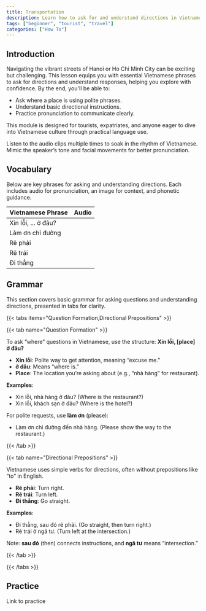 ```yaml
---
title: Transportation
description: Learn how to ask for and understand directions in Vietnamese, perfect for tourists and travelers.
tags: ["beginner", "tourist", "travel"]
categories: ["How To"]
---
```


## Introduction

Navigating the vibrant streets of Hanoi or Ho Chi Minh City can be exciting but challenging. This lesson equips you with essential Vietnamese phrases to ask for directions and understand responses, helping you explore with confidence. By the end, you'll be able to:

- Ask where a place is using polite phrases.
- Understand basic directional instructions.
- Practice pronunciation to communicate clearly.

This module is designed for tourists, expatriates, and anyone eager to dive into Vietnamese culture through practical language use.

Listen to the audio clips multiple times to soak in the rhythm of Vietnamese. Mimic the speaker’s tone and facial movements for better pronunciation.

## Vocabulary

Below are key phrases for asking and understanding directions. Each includes audio for pronunciation, an image for context, and phonetic guidance.

| Vietnamese Phrase | Audio |
|-------------------|-------|
| Xin lỗi, ... ở đâu? |  |
| Làm ơn chỉ đường |  |
| Rẽ phải  | |
| Rẽ trái |  |
| Đi thẳng |  |

## Grammar

This section covers basic grammar for asking questions and understanding directions, presented in tabs for clarity.

{{< tabs items="Question Formation,Directional Prepositions" >}}

{{< tab name="Question Formation" >}}

To ask “where” questions in Vietnamese, use the structure: **Xin lỗi, [place] ở đâu?**

- **Xin lỗi**: Polite way to get attention, meaning “excuse me.”
- **ở đâu**: Means “where is.”
- **Place**: The location you’re asking about (e.g., “nhà hàng” for restaurant).

**Examples**:
- Xin lỗi, nhà hàng ở đâu? (Where is the restaurant?)
- Xin lỗi, khách sạn ở đâu? (Where is the hotel?)

For polite requests, use **làm ơn** (please):
- Làm ơn chỉ đường đến nhà hàng. (Please show the way to the restaurant.)

{{< /tab >}}

{{< tab name="Directional Prepositions" >}}

Vietnamese uses simple verbs for directions, often without prepositions like “to” in English.

- **Rẽ phải**: Turn right.
- **Rẽ trái**: Turn left.
- **Đi thẳng**: Go straight.

**Examples**:
- Đi thẳng, sau đó rẽ phải. (Go straight, then turn right.)
- Rẽ trái ở ngã tư. (Turn left at the intersection.)

Note: **sau đó** (then) connects instructions, and **ngã tư** means “intersection.”

{{< /tab >}}

{{< /tabs >}}

## Practice

Link to practice
